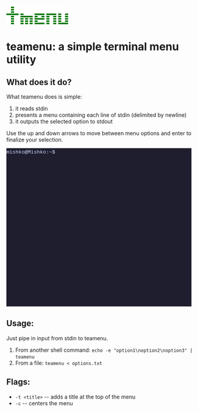 ![teamenu](https://github.com/jassummisko/teamenu/blob/master/img/logo.png)

# teamenu: a simple terminal menu utility

## What does it do?

What teamenu does is simple:
1. it reads stdin
2. presents a menu containing each line of stdin (delimited by newline)
3. it outputs the selected option to stdout

Use the up and down arrows to move between menu options and enter to finalize your selection.

![demo](https://github.com/jassummisko/teamenu/blob/master/img/demo.gif)

## Usage:
Just pipe in input from stdin to teamenu.
1. From another shell command: `echo -e "option1\noption2\noption3" | teamenu`
2. From a file: `teamenu < options.txt` 

## Flags:
- `-t <title>` -- adds a title at the top of the menu
- `-c` -- centers the menu
